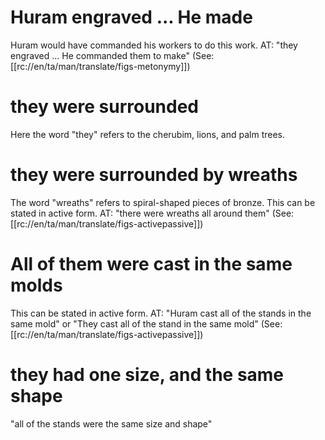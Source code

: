 # Huram engraved ... He made

Huram would have commanded his workers to do this work. AT: "they engraved ... He commanded them to make" (See: [[rc://en/ta/man/translate/figs-metonymy]])

# they were surrounded

Here the word "they" refers to the cherubim, lions, and palm trees.

# they were surrounded by wreaths

The word "wreaths" refers to spiral-shaped pieces of bronze. This can be stated in active form. AT: "there were wreaths all around them" (See: [[rc://en/ta/man/translate/figs-activepassive]])

# All of them were cast in the same molds

This can be stated in active form. AT: "Huram cast all of the stands in the same mold" or "They cast all of the stand in the same mold" (See: [[rc://en/ta/man/translate/figs-activepassive]])

# they had one size, and the same shape

"all of the stands were the same size and shape"